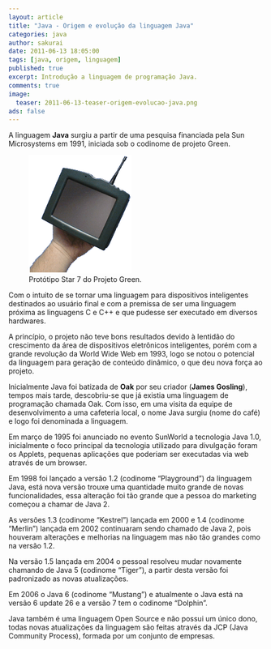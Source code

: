 ```yaml
---
layout: article
title: "Java - Origem e evolução da linguagem Java"
categories: java
author: sakurai
date: 2011-06-13 18:05:00
tags: [java, origem, linguagem]
published: true
excerpt: Introdução a linguagem de programação Java.
comments: true
image:
  teaser: 2011-06-13-teaser-origem-evolucao-java.png
ads: false
---
```


A linguagem **Java** surgiu a partir de uma pesquisa financiada pela Sun Microsystems em 1991, iniciada sob o codinome de projeto Green.

<figure>
    <a href="/images/2011-06-13-origem-evolucao-java-01.png"><img src="/images/2011-06-13-origem-evolucao-java-01.png" alt="Web Services."></a>
    <figcaption>Protótipo Star 7 do Projeto Green.</figcaption>
</figure>

Com o intuito de se tornar uma linguagem para dispositivos inteligentes destinados ao usuário final e com a premissa de ser uma linguagem próxima as linguagens C e C++ e que pudesse ser executado em diversos hardwares.

A princípio, o projeto não teve bons resultados devido à lentidão do crescimento da área de dispositivos eletrônicos inteligentes, porém com a grande revolução da World Wide Web em 1993, logo se notou o potencial da linguagem para geração de conteúdo dinâmico, o que deu nova força ao projeto.

Inicialmente Java foi batizada de **Oak** por seu criador (**James Gosling**), tempos mais tarde, descobriu-se que já existia uma linguagem de programação chamada Oak. Com isso, em uma visita da equipe de desenvolvimento a uma cafeteria local, o nome Java surgiu (nome do café) e logo foi denominada a linguagem.

Em março de 1995 foi anunciado no evento SunWorld a tecnologia Java 1.0, inicialmente o foco principal da tecnologia utilizado para divulgação foram os Applets, pequenas aplicações que poderiam ser executadas via web através de um browser.

Em 1998 foi lançado a versão 1.2 (codinome “Playground”) da linguagem Java, está nova versão trouxe uma quantidade muito grande de novas funcionalidades, essa alteração foi tão grande que a pessoa do marketing começou a chamar de Java 2.

As versões 1.3 (codinome “Kestrel”) lançada em 2000 e 1.4 (codinome “Merlin”) lançada em 2002 continuaram sendo chamado de Java 2, pois houveram alterações e melhorias na linguagem mas não tão grandes como na versão 1.2.

Na versão 1.5 lançada em 2004 o pessoal resolveu mudar novamente chamando de Java 5 (codinome “Tiger”), a partir desta versão foi padronizado as novas atualizações.

Em 2006 o Java 6 (codinome “Mustang”) e atualmente o Java está na versão 6 update 26 e a versão 7 tem o codinome “Dolphin”.

Java também é uma linguagem Open Source e não possui um único dono, todas novas atualizações da linguagem são feitas através da JCP (Java Community Process), formada por um conjunto de empresas.
